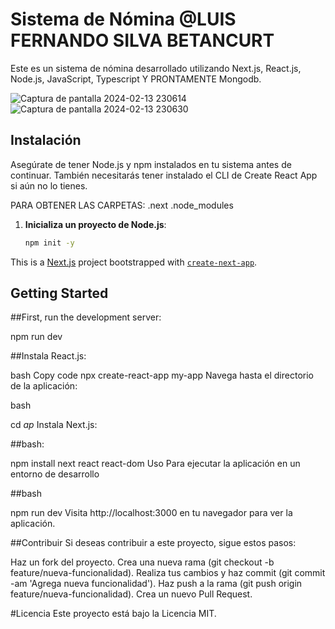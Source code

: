 # Sistema de Nómina @LUIS FERNANDO SILVA BETANCURT


Este es un sistema de nómina desarrollado utilizando Next.js, React.js, Node.js, JavaScript, Typescript Y PRONTAMENTE Mongodb.


![Captura de pantalla 2024-02-13 230614](https://github.com/LuisFsilva97/-PEOPayGo-Systems--software-engineer/assets/157631615/28e6ff0c-0f31-46b3-abd7-380a778dc383)
![Captura de pantalla 2024-02-13 230630](https://github.com/LuisFsilva97/-PEOPayGo-Systems--software-engineer/assets/157631615/d3897276-b7c9-4b2e-bd36-2c92a60eb9c5)

## Instalación

Asegúrate de tener Node.js y npm instalados en tu sistema antes de continuar. También necesitarás tener instalado el CLI de Create React App si aún no lo tienes.

PARA OBTENER LAS CARPETAS:
.next
.node_modules

1. **Inicializa un proyecto de Node.js**:
   ```bash
   npm init -y
This is a [Next.js](https://nextjs.org/) project bootstrapped with [`create-next-app`](https://github.com/vercel/next.js/tree/canary/packages/create-next-app).

## Getting Started

##First, run the development server:

npm run dev

##Instala React.js:

bash
Copy code
npx create-react-app my-app
Navega hasta el directorio de la aplicación:

bash

cd *ap*
Instala Next.js:

##bash:

npm install next react react-dom
Uso
Para ejecutar la aplicación en un entorno de desarrollo

##bash

npm run dev
Visita http://localhost:3000 en tu navegador para ver la aplicación.

##Contribuir
Si deseas contribuir a este proyecto, sigue estos pasos:

Haz un fork del proyecto.
Crea una nueva rama (git checkout -b feature/nueva-funcionalidad).
Realiza tus cambios y haz commit (git commit -am 'Agrega nueva funcionalidad').
Haz push a la rama (git push origin feature/nueva-funcionalidad).
Crea un nuevo Pull Request.

#Licencia
Este proyecto está bajo la Licencia MIT.
